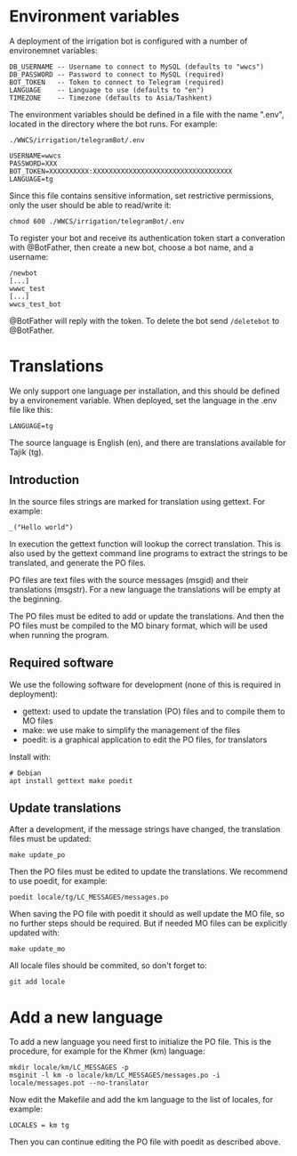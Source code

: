 # Environment variables

A deployment of the irrigation bot is configured with a number of environemnet variables:

    DB_USERNAME -- Username to connect to MySQL (defaults to "wwcs")
    DB_PASSWORD -- Password to connect to MySQL (required)
    BOT_TOKEN   -- Token to connect to Telegram (required)
    LANGUAGE    -- Language to use (defaults to "en")
    TIMEZONE    -- Timezone (defaults to Asia/Tashkent)

The environment variables should be defined in a file with the name ".env", located in the
directory where the bot runs. For example:

    ./WWCS/irrigation/telegramBot/.env

    USERNAME=wwcs
    PASSWORD=XXX
    BOT_TOKEN=XXXXXXXXXX:XXXXXXXXXXXXXXXXXXXXXXXXXXXXXXXXXXX
    LANGUAGE=tg

Since this file contains sensitive information, set restrictive permissions, only the user
should be able to read/write it:

    chmod 600 ./WWCS/irrigation/telegramBot/.env

To register your bot and receive its authentication token start a converation with
@BotFather, then create a new bot, choose a bot name, and a username:

    /newbot
    [...]
    wwwc_test
    [...]
    wwcs_test_bot

@BotFather will reply with the token. To delete the bot send `/deletebot` to @BotFather.

# Translations

We only support one language per installation, and this should be defined by a
environement variable. When deployed, set the language in the .env file like this:

    LANGUAGE=tg

The source language is English (en), and there are translations available for Tajik (tg).

## Introduction

In the source files strings are marked for translation using gettext. For
example:

    _("Hello world")

In execution the gettext function will lookup the correct translation. This is also used
by the gettext command line programs to extract the strings to be translated, and generate
the PO files.

PO files are text files with the source messages (msgid) and their translations (msgstr).
For a new language the translations will be empty at the beginning.

The PO files must be edited to add or update the translations. And then the PO files must
be compiled to the MO binary format, which will be used when running the program.

## Required software

We use the following software for development (none of this is required in deployment):

- gettext: used to update the translation (PO) files and to compile them to MO files
- make: we use make to simplify the management of the files
- poedit: is a graphical application to edit the PO files, for translators

Install with:

    # Debian
    apt install gettext make poedit

## Update translations

After a development, if the message strings have changed, the translation files must be
updated:

    make update_po

Then the PO files must be edited to update the translations. We recommend to use poedit,
for example:

    poedit locale/tg/LC_MESSAGES/messages.po

When saving the PO file with poedit it should as well update the MO file, so no further
steps should be required. But if needed MO files can be explicitly updated with:

    make update_mo

All locale files should be commited, so don't forget to:

    git add locale

# Add a new language

To add a new language you need first to initialize the PO file. This is the procedure, for
example for the Khmer (km) language:

    mkdir locale/km/LC_MESSAGES -p
    msginit -l km -o locale/km/LC_MESSAGES/messages.po -i locale/messages.pot --no-translator

Now edit the Makefile and add the km language to the list of locales, for example:

    LOCALES = km tg

Then you can continue editing the PO file with poedit as described above.
